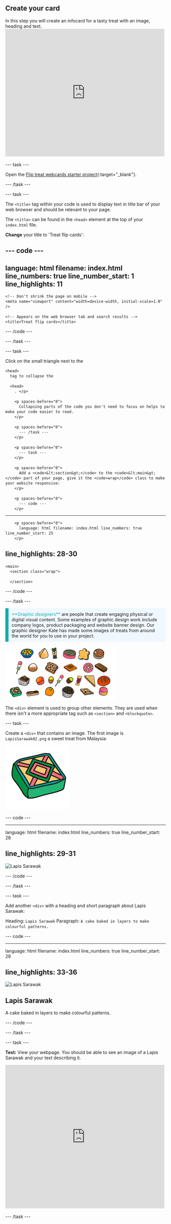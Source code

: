 ## Create your card

<div style="display: flex; flex-wrap: wrap">
<div style="flex-basis: 200px; flex-grow: 1; margin-right: 15px;">
In this step you will create an infocard for a tasty treat with an image, heading and text.
</div>
<div>
<iframe src="https://trinket.io/embed/html/0ea70b025f?outputOnly=true" width="500" height="400" frameborder="0" marginwidth="0" marginheight="0" allowfullscreen></iframe>
</div>
</div>

--- task ---

Open the [Flip treat webcards starter project](https://trinket.io/library/trinkets/79387829ef){:target="_blank"}.

--- /task ---

--- task ---

The `<title>` tag within your code is used to display text in title bar of your web browser and should be relevant to your page.

The `<title>` can be found in the `<head>` element at the top of your `index.html` file.

**Change** your title to 'Treat flip cards':

--- code ---
---
language: html filename: index.html line_numbers: true line_number_start: 1
line_highlights: 11
---

  <!-- This part is for extra information the browser needs to load the page correctly--> 

<head>
  <meta charset="utf-8" />
  </p> 
  
  <pre><code>&lt;!-- Don't shrink the page on mobile --&gt;
&lt;meta name="viewport" content="width=device-width, initial-scale=1.0" /&gt;

&lt;!-- Appears on the web browser tab and search results --&gt;
&lt;title&gt;Treat flip cards&lt;/title&gt;
</code></pre>
  
  <p spaces-before="0">
    --- /code ---
  </p>
  
  <p spaces-before="0">
    --- /task ---
  </p>
  
  <p spaces-before="0">
    --- task ---
  </p>
  
  <p spaces-before="0">
    Click on the small triangle next to the 
    
    <head>
      tag to collapse the 
      
      <head>
        . </p> 
        
        <p spaces-before="0">
          Collapsing parts of the code you don't need to focus on helps to make your code easier to read.
        </p>
        
        <p spaces-before="0">
          --- /task ---
        </p>
        
        <p spaces-before="0">
          --- task ---
        </p>
        
        <p spaces-before="0">
          Add a <code>&lt;section&gt;</code> to the <code>&lt;main&gt;</code> part of your page, give it the <code>wrap</code> class to make your website responsive:
        </p>
        
        <p spaces-before="0">
          --- code ---
        </p>
<hr />
        
        <p spaces-before="0">
          language: html filename: index.html line_numbers: true line_number_start: 25
        </p>
<h2 spaces-before="0">
  line_highlights: 28-30
</h2>

<p spaces-before="0">
  </p> 
  
  <pre><code>&lt;main&gt;
  &lt;section class="wrap"&gt;

  &lt;/section&gt;
</code></pre>
  
  <p spaces-before="0">
    --- /code ---
  </p>
  
  <p spaces-before="0">
    --- /task ---
  </p>

<p style="border-left: solid; border-width:10px; border-color: #0faeb0; background-color: aliceblue; padding: 10px;">
<span style="color: #0faeb0">**Graphic designers**</span> are people that create engaging physical or digital visual content. Some examples of graphic design work include company logos, product packaging and website banner design. Our graphic designer Kate has made some images of treats from around the world for you to use in your project. 

![A collage of treats images for use in the project](images/treats.png)
</p>

  
  <p spaces-before="0">
    The <code>&lt;div&gt;</code> element is used to group other elements. They are used when there isn't a more appropriate tag such as <code>&lt;section&gt;</code> and <code>&lt;blockquote&gt;</code>.
  </p>
  
  <p spaces-before="0">
    --- task ---
  </p>
  
  <p spaces-before="0">
    Create a <code>&lt;div&gt;</code> that contains an image. The first image is <code>LapisSarawak02.png</code> a sweet treat from Malaysia:
  </p>
  
  <p spaces-before="0">
    <img src="images/LapisSarawak02.png" alt="A cartoon style graphic of Lapis Sarawak, a colourful, geometric cake." />
  </p>
  
  <p spaces-before="0">
    --- code ---
  </p>
<hr />
  
  <p spaces-before="0">
    language: html filename: index.html line_numbers: true line_number_start: 28
  </p>
<h2 spaces-before="0">
  line_highlights: 29-31
</h2>

<section class="wrap">
  <div>
    <img src="LapisSarawak02.png" alt="Lapis Sarawak" />
  </div>
</section>

<p spaces-before="0">
  --- /code ---
</p>

<p spaces-before="0">
  --- /task ---
</p>

<p spaces-before="0">
  --- task ---
</p>

<p spaces-before="0">
  Add another <code>&lt;div&gt;</code> with a heading and short paragraph about Lapis Sarawak:
</p>

<p spaces-before="0">
  Heading: <code>Lapis Sarawak</code> Paragraph: <code>A cake baked in layers to make colourful patterns.</code>
</p>

<p spaces-before="0">
  --- code ---
</p>
<hr />

<p spaces-before="0">
  language: html filename: index.html line_numbers: true line_number_start: 29
</p>
<h2 spaces-before="0">
  line_highlights: 33-36
</h2>

<section class="wrap">
        <div>
          <img src="LapisSarawak02.png" alt="Lapis Sarawak" />
        </div>
        <div>
          <h2>Lapis Sarawak</h2>
          <p>A cake baked in layers to make colourful patterns.</p>
        </div>
</section>

<p spaces-before="0">
  --- /code ---
</p>

<p spaces-before="0">
  --- /task ---
</p>

<p spaces-before="0">
  --- task ---
</p>

<p spaces-before="0">
  <strong x-id="1">Test:</strong> View your webpage. You should be able to see an image of a Lapis Sarawak and your text describing it.
</p>

<div>
<iframe src="https://trinket.io/embed/html/0ea70b025f?outputOnly=true" width="500" height="450" frameborder="0" marginwidth="0" marginheight="0" allowfullscreen></iframe>
</div>

<p spaces-before="0">
  --- /task ---
</p>
